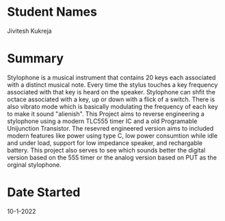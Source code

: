 # Student Names 
Jivitesh Kukreja

# Summary
Stylophone is a musical instrument that contains 20 keys each associated with a distinct musical note. Every time the stylus touches a key frequency associated with that key is heard on the speaker. 
Stylophone can shfit the octace associated with a key, up or down with a flick of a switch. There is also vibrato mode which is basically modulating the frequency of each key to make it sound "alienish".
This Project aims to reverse engineering a stylophone using a modern TLC555 timer IC and a old Programable Unijunction Transistor. 
The resevred engineered version aims to included modern features like power using type C, low power consumtion while idle and under load, support for low impedance speaker, and rechargable battery. 
This project also serves to see which sounds better the digital version based on the 555 timer or the analog version based on PUT as the orginal stylophone.

# Date Started
10-1-2022
